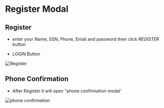# Register Modal

## Register

- enter your Name, SSN, Phone, Email and password then click _REGISTER_ button

- _LOGIN_ Button

![Register](/images/auth/auth-2.png)

## Phone Confirmation

- After Register it will open "phone confirmation modal'

![phone confirmation](/images/auth/auth-2-2.png)
